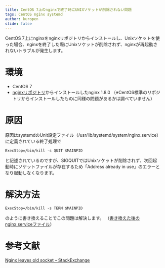 ```yaml
---
title: CentOS 7上のnginxで終了時にUNIXソケットが削除されない問題
tags: CentOS nginx systemd
author: kuropen
slide: false
---
```

CentOS 7上にnginxをnginxリポジトリからインストールし、Unixソケットを使った場合、nginxを終了した際にUnixソケットが削除されず、nginxが再起動されないトラブルが発生します。

# 環境
* CentOS 7
* [nginxリポジトリ](http://nginx.org/en/linux_packages.html)からインストールしたnginx 1.8.0 （※CentOS標準のリポジトリからインストールしたものに同様の問題があるかは調べていません）

# 原因

原因はsystemdのUnit設定ファイル（/usr/lib/systemd/system/nginx.service）に定義されている終了処理で

```
ExecStop=/bin/kill -s QUIT $MAINPID
```

と記述されているのですが、SIGQUITではUnixソケットが削除されず、次回起動時にソケットファイルが存在するため「Address already in use」のエラーとなり起動しなくなります。

# 解決方法

```
ExecStop=/bin/kill -s TERM $MAINPID
```

のように書き換えることでこの問題は解決します。
（[書き換えた後のnginx.serviceファイル](https://gist.github.com/kuropen/682de72987cc5ff028d9)）

# 参考文献
[Nginx leaves old socket – StackExchange](http://unix.stackexchange.com/questions/164866/nginx-leaves-old-socket)

